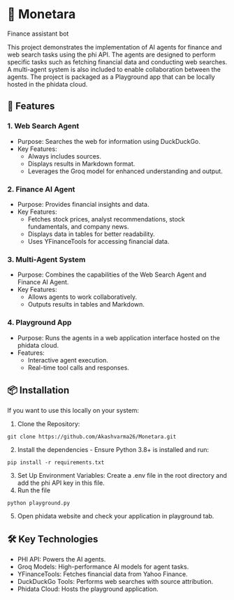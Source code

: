 # 💸 Monetara
Finance assistant bot
     
This project demonstrates the implementation of AI agents for finance and web search tasks using the phi API. The agents are designed to perform specific tasks such as fetching financial data and conducting web searches. A multi-agent system is also included to enable collaboration between the agents. The project is packaged as a Playground app that can be locally hosted in the phidata cloud.


## 🚀 Features
### 1. Web Search Agent
- Purpose: Searches the web for information using DuckDuckGo.     
- Key Features:
    - Always includes sources.
    - Displays results in Markdown format.
    - Leverages the Groq model for enhanced understanding and output.

### 2. Finance AI Agent
- Purpose: Provides financial insights and data.      
- Key Features:
    - Fetches stock prices, analyst recommendations, stock fundamentals, and company news.
    - Displays data in tables for better readability.
    - Uses YFinanceTools for accessing financial data.

### 3. Multi-Agent System
- Purpose: Combines the capabilities of the Web Search Agent and Finance AI Agent.        
- Key Features:
    - Allows agents to work collaboratively.
    - Outputs results in tables and Markdown. 

### 4. Playground App
- Purpose: Runs the agents in a web application interface hosted on the phidata cloud.      
- Features:
    - Interactive agent execution.
    - Real-time tool calls and responses.
         

## 📦 Installation
If you want to use this locally on your system:

1. Clone the Repository:

```
git clone https://github.com/Akashvarma26/Monetara.git
```
2. Install the dependencies - Ensure Python 3.8+ is installed and run:
```
pip install -r requirements.txt
```
3. Set Up Environment Variables:
Create a .env file in the root directory and add the phi API key in this file.
4. Run the file 
```
python playground.py
```
5. Open phidata website and check your application in playground tab.

## 🛠️ Key Technologies

- PHI API: Powers the AI agents.
- Groq Models: High-performance AI models for agent tasks.
- YFinanceTools: Fetches financial data from Yahoo Finance.
- DuckDuckGo Tools: Performs web searches with source attribution.
- Phidata Cloud: Hosts the playground application.